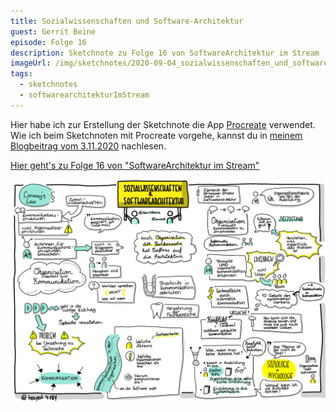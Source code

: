 ```yaml
---
title: Sozialwissenschaften und Software-Architektur
guest: Gerrit Beine
episode: Folge 16
description: Sketchnote zu Folge 16 von SoftwareArchitektur im Stream
imageUrl: /img/sketchnotes/2020-09-04_sozialwissenschaften_und_softwarearchitektur.PNG
tags:
  - sketchnotes
  - softwarearchitekturImStream
---
```


Hier habe ich zur Erstellung der Sketchnote die App [Procreate](https://procreate.art/) verwendet.
Wie ich beim Sketchnoten mit Procreate vorgehe, kannst du in [meinem Blogbeitrag vom 3.11.2020](/blog/2020-11-03_sketchnotes_mit_procreate/) nachlesen.

[Hier geht's zu Folge 16 von "SoftwareArchitektur im Stream"](https://software-architektur.tv/folge16.html)

![Sketchnote zu Folge 16](/img/sketchnotes/2020-09-04_sozialwissenschaften_und_softwarearchitektur.PNG)

